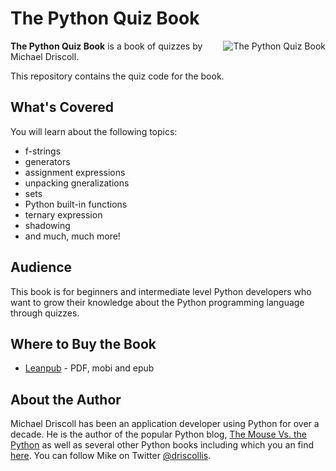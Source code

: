 # The Python Quiz Book

<a href="https://leanpub.com/pyquiz/"><img src="https://www.blog.pythonlibrary.org/wp-content/uploads/2022/11/quiz_book_cover_thumb-1.jpg" alt="The Python Quiz Book" align="right"></a>

**The Python Quiz Book** is a book of quizzes by Michael Driscoll.

This repository contains the quiz code for the book.

## What's Covered

You will learn about the following topics:

- f-strings
- generators
- assignment expressions
- unpacking gneralizations
- sets
- Python built-in functions
- ternary expression
- shadowing
- and much, much more!

## Audience

This book is for beginners and intermediate level Python developers who want to grow their knowledge about the Python programming language through quizzes.

## Where to Buy the Book

- [Leanpub](https://leanpub.com/pyquiz) - PDF, mobi and epub

## About the Author

Michael Driscoll has been an application developer using Python for over a decade. He is the author of the popular Python blog, [The Mouse Vs. the Python](https://www.blog.pythonlibrary.org/) as well as several other Python books including which you an find [here](https://driscollis.gumroad.com/). You can follow Mike on Twitter [@driscollis](https://twitter.com/driscollis).

